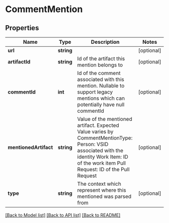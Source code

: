 # CommentMention

## Properties
Name | Type | Description | Notes
------------ | ------------- | ------------- | -------------
**url** | **string** |  | [optional] 
**artifactId** | **string** | Id of the artifact this mention belongs to | [optional] 
**commentId** | **int** | Id of the comment associated with this mention. Nullable to support legacy mentions which can potentially have null commentId | [optional] 
**mentionedArtifact** | **string** | Value of the mentioned artifact. Expected Value varies by CommentMentionType: Person:         VSID associated with the identity Work Item:      ID of the work item Pull Request:   ID of the Pull Request | [optional] 
**type** | **string** | The context which represent where this mentioned was parsed from | [optional] 

[[Back to Model list]](../README.md#documentation-for-models) [[Back to API list]](../README.md#documentation-for-api-endpoints) [[Back to README]](../README.md)


